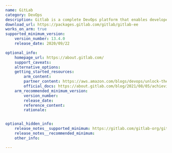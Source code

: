 ```yaml
---
name: GitLab
category: DevOps
description: Gitlab is a complete DevOps platform that enables developers to perform all the tasks in a project, from project planning and source code management to monitoring and security.
download_url: https://packages.gitlab.com/gitlab/gitlab-ee
works_on_arm: true
supported_minimum_version:
    version_number: 13.4.0
    release_date: 2020/09/22

optional_info:
    homepage_url: https://about.gitlab.com/
    support_caveats: 
    alternative_options:
    getting_started_resources:
        arm_content: 
        partner_content: https://aws.amazon.com/blogs/devops/unlock-the-power-of-ec2-graviton-with-gitlab-ci-cd-and-eks-runners/
        official_docs: https://about.gitlab.com/blog/2021/08/05/achieving-23-cost-savings-and-36-performance-gain-using-gitlab-and-gitlab-runner-on-arm-neoverse-based-aws-graviton2-processor/
    arm_recommended_minimum_version:
        version_number: 
        release_date:
        reference_content:
        rationale:


optional_hidden_info:
    release_notes__supported_minimum: https://gitlab.com/gitlab-org/gitlab/-/releases/v13.4.0-ee
    release_notes__recommended_minimum:
    other_info: 

---
```

